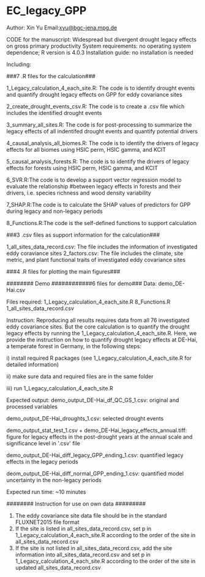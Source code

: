 # EC_legacy_GPP

Author: Xin Yu
Email:xyu@bgc-jena.mpg.de

CODE for the manuscript: Widespread but divergent drought legacy effects on gross primary productivity
System requirements: no operating system dependence; R version is 4.0.3
Installation guide: no installation is needed

Including: 

###7 .R files for the calculation###

1_Legacy_calculation_4_each_site.R: The code is to identify drought events and quantify drought legacy effects on GPP for eddy covariance sites

2_create_drought_events_csv.R: The code is to create a .csv file which includes the identified drought events

3_summary_all_sites.R: The code is for post-processing to summarize the legacy effects of all indentifed drought events and quantify potential drivers

4_causal_analysis_all_biomes.R: The code is to identify the drivers of legacy effects for all biomes using HSIC perm, HSIC gamma, and KCIT

5_causal_analysis_forests.R: The code is to identify the drivers of legacy effects for forests using HSIC perm, HSIC gamma, and KCIT

6_SVR.R:The code is to develop a support vector regression model to evaluate the relationship 
#between legacy effects in forests and their drivers, i.e. species richness and wood density variability

7_SHAP.R:The code is to calculate the SHAP values of predictors for GPP during legacy and non-legacy periods

8_Functions.R:The code is the self-defined functions to support calculation


###3 .csv files as support information for the calculation###

1_all_sites_data_record.csv: The file includes the information of investigated eddy coraviance sites
2_factors.csv: The file includes the climate, site metric, and plant functional traits of investigated eddy covariance sites

###4 .R files for plotting the main figures###

######## Demo ############6 files for demo###
Data: demo_DE-Hai.csv

Files required: 
1_Legacy_calculation_4_each_site.R
8_Functions.R
1_all_sites_data_record.csv

Instruction: 
Reproducing all results requires data from all 76 investigated eddy covariance sites. But the core calculation is to quantify the drought legacy effects by running the 1_Legacy_calculation_4_each_site.R.
Here, we provide the instruction on how to quantify drought legacy effects at DE-Hai, a temperate forest in Germany, in the following steps:

i) install required R packages (see 1_Legacy_calculation_4_each_site.R for detailed information)

ii) make sure data and required files are in the same folder

iii) run 1_Legacy_calculation_4_each_site.R

Expected output:
demo_output_DE-Hai_df_QC_GS_1.csv: original and processed variables

demo_output_DE-Hai_droughts_1.csv: selected drought events

demo_output_stat_test_1.csv + demo_DE-Hai_legacy_effects_annual.tiff: figure for legacy effects in the post-drought years at the annual scale and significance level in '.csv' file

demo_output_DE-Hai_diff_legacy_GPP_ending_1.csv: quantified legacy effects in the legacy periods

deom_output_DE-Hai_diff_normal_GPP_ending_1.csv: quantified model uncertainty in the non-legacy periods

Expected run time: 
~10 minutes

######## Instruction for use on own data #########
1) The eddy covariance site data file should be in the standard FLUXNET2015 file format
2) If the site is listed in all_sites_data_record.csv, set p in 1_Legacy_calculation_4_each_site.R according to the order of the site in all_sites_data_record.csv
3) If the site is not listed in all_sites_data_record.csv, add the site information into all_sites_data_record.csv and set p in 1_Legacy_calculation_4_each_site.R according to the order of the site in updated all_sites_data_record.csv

